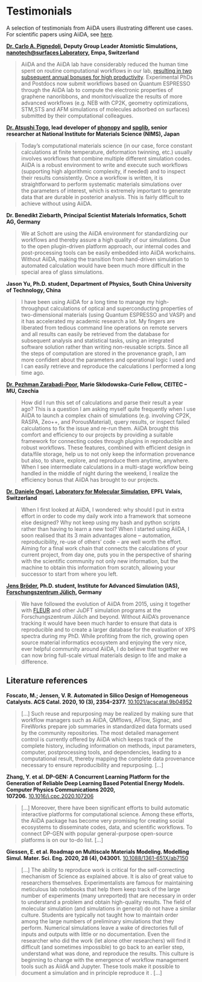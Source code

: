 # Testimonials

A selection of testimonials from AiiDA users illustrating different use cases.
For scientific papers using AiiDA, see [here](./science.md).

**[Dr. Carlo A. Pignedoli](https://www.empa.ch/web/s205/carlo-pignedoli), Deputy Group Leader Atomistic Simulations, [nanotech@surfaces Laboratory](http://surfaces.ch/), Empa, Switzerland**

> AiiDA and the AiiDA lab have considerably reduced the human time spent on routine computational workflows in our lab, [resulting in two subsequent annual bonuses for high productivity](https://nccr-marvel.ch/highlights/2020-04AiiDAtestimonial). Experimental PhDs and Postdocs now submit workflows based on Quantum ESPRESSO through the AiiDA lab to compute the electronic properties of graphene nanoribbons, and monitor/visualize the results of more advanced workflows (e.g. NEB with CP2K, geometry optimizations, STM,STS and AFM simulations of molecules adsorbed on surfaces) submitted by their computational colleagues.

**[Dr. Atsushi Togo](https://atztogo.github.io/), lead developer of [phonopy](https://phonopy.github.io/phonopy/) and [spglib](https://spglib.github.io/spglib/), senior
researcher at National Institute for Materials Science (NIMS), Japan**

> Today’s computational materials science (in our case, force constant calculations at finite temperature, deformation twinning, etc.) usually involves workflows that combine multiple different simulation codes. AiiDA is a robust environment to write and execute such workflows (supporting high algorithmic complexity, if needed) and to inspect their results consistently. Once a workflow is written, it is straightforward to perform systematic materials simulations over the parameters of interest, which is extremely important to generate data that are durable in posterior analysis. This is fairly difficult to achieve without using AiiDA.

**Dr. Benedikt Ziebarth, Principal Scientist Materials Informatics, Schott AG, Germany**

> We at Schott are using the AiiDA environment for standardizing our workflows and thereby assure a high quality of our simulations. Due to the open plugin-driven platform approach, our internal codes and post-processing tools can be easily embedded into AiiDA workchains. Without AiiDA, making the transition from hand-driven simulation to automated calculation would have been much more difficult in the special area of glass simulations.

**Jason Yu, Ph.D. student, Department of Physics, South China University of Technology, China**

> I have been using AiiDA for a long time to manage my high-throughput calculations of optical and superconducting properties of two-dimensional materials (using Quantum ESPRESSO and VASP) and it has accelerated my academic research a lot. My fingers are liberated from tedious command line operations on remote servers and all results can easily be retrieved from the database for subsequent analysis and statistical tasks, using an integrated software solution rather than writing non-reusable scripts. Since all the steps of computation are stored in the provenance graph, I am more confident about the parameters and operational logic I used and I can easily retrieve and reproduce the calculations I performed a long time ago.

**[Dr. Pezhman Zarabadi-Poor](https://github.com/ezpzbz), Marie Skłodowska-Curie Fellow, CEITEC – MU, Czechia**

> How did I run this set of calculations and parse their result a year ago? This is a question I am asking myself quite frequently when I use AiiDA to launch a complex chain of simulations (e.g. involving CP2K, RASPA, Zeo++, and PorousMaterial), query results, or inspect failed calculations to fix the issue and re-run them. AiiDA brought this comfort and efficiency to our projects by providing a suitable framework for connecting codes through plugins in reproducible and robust workflows. These features, combined with efficient design in data/file storage, help us to not only keep the information provenance but also, to share, explore, and reproduce them anytime, anywhere. When I see intermediate calculations in a multi-stage workflow being handled in the middle of night during the weekend, I realize the efficiency bonus that AiiDA has brought to our projects.

**[Dr. Daniele Ongari](https://github.com/danieleongari), [Laboratory for Molecular Simulation](http://lsmo.epfl.ch/), EPFL Valais, Switzerland**

> When I first looked at AiiDA, I wondered: why should I put in extra effort in order to code my daily work into a framework that someone else designed? Why not keep using my bash and python scripts rather than having to learn a new tool? When I started using AiiDA, I soon realised that its 3 main advantages alone – automation, reproducibility, re-use of others’ code – are well worth the effort. Aiming for a final work chain that connects the calculations of your current project, from day one, puts you in the perspective of sharing with the scientific community not only new information, but the machine to obtain this information from scratch, allowing your successor to start from where you left.

**[Jens Bröder](https://github.com/broeder-j), Ph.D. student, Institute for Advanced Simulation (IAS), [Forschungszentrum Jülich](https://www.fz-juelich.de/), Germany**

> We have followed the evolution of AiiDA from 2015, using it together with [FLEUR](https://www.flapw.de/) and other JuDFT simulation programs at the Forschungszentrum Jülich and beyond. Without AiiDA’s provenance tracking it would have been much harder to ensure that data is reproducible and to create a larger database for the evaluation of XPS spectra during my PhD. While profiting from the rich, growing open source material informatics ecosystem and enjoying the very nice, ever helpful community around AiiDA, I do believe that together we can now bring full-scale virtual materials design to life and make a difference.

Literature references
---------------------

**Foscato, M.; Jensen, V. R. Automated in Silico Design of Homogeneous Catalysts. ACS Catal. 2020, 10 (3), 2354–2377.** [10.1021/acscatal.9b04952](https://doi.org/10.1021/acscatal.9b04952)

> \[…\] Such reuse and repurposing may be realized by making sure that workflow managers such as AiiDA, QMflows, AFlow, Signac, and FireWorks prepare job summaries in standardized data formats used by the community repositories. The most detailed management control is currently offered by AiiDA which keeps track of the complete history, including information on methods, input parameters, computer, postprocessing tools, and dependencies, leading to a computational result, thereby mapping the complete data provenance necessary to ensure reproducibility and repurposing. \[…\]

**Zhang, Y. et al. DP-GEN: A Concurrent Learning Platform for the Generation of Reliable Deep Learning Based Potential Energy Models. Computer Physics Communications 2020, 107206.** [10.1016/j.cpc.2020.107206](https://doi.org/10.1016/j.cpc.2020.107206)

> \[…\] Moreover, there have been significant efforts to build automatic interactive platforms for computational science. Among these efforts, the AiiDA package has become very promising for creating social ecosystems to disseminate codes, data, and scientific workflows. To connect DP-GEN with popular general-purpose open-source platforms is on our to-do list. \[…\]

**Giessen, E. et al. Roadmap on Multiscale Materials Modeling. Modelling Simul. Mater. Sci. Eng. 2020, 28 (4), 043001.** [10.1088/1361-651X/ab7150](https://doi.org/10.1088/1361-651X/ab7150)

> \[…\] The ability to reproduce work is critical for the self-correcting mechanism of Science as explained above. It is also of great value to researchers themselves. Experimentalists are famous for maintaining meticulous lab notebooks that help them keep track of the large number of experiments (many unreported) that are necessary in order to understand a problem and obtain high-quality results. The field of molecular simulation (and simulations in general) do not have a similar culture. Students are typically not taught how to maintain order among the large numbers of preliminary simulations that they perform. Numerical simulations leave a wake of directories full of inputs and outputs with little or no documentation. Even the researcher who did the work (let alone other researchers) will find it difficult (and sometimes impossible) to go back to an earlier step, understand what was done, and reproduce the results. This culture is beginning to change with the emergence of workflow management tools such as AiidA and Jupyter. These tools make it possible to document a simulation and in principle reproduce it . \[…\]

